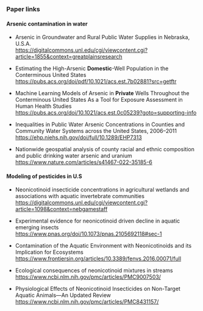 ### Paper links

#### Arsenic contamination in water
* Arsenic in Groundwater and Rural Public Water Supplies in Nebraska, U.S.A. \
https://digitalcommons.unl.edu/cgi/viewcontent.cgi?article=1855&context=greatplainsresearch

* Estimating the High-Arsenic **Domestic**-Well Population in the Conterminous United States \
https://pubs.acs.org/doi/pdf/10.1021/acs.est.7b02881?src=getftr

* Machine Learning Models of Arsenic in **Private** Wells Throughout the Conterminous United States As a Tool for Exposure Assessment in Human Health Studies \
https://pubs.acs.org/doi/10.1021/acs.est.0c05239?goto=supporting-info

* Inequalities in Public Water Arsenic Concentrations in Counties and Community Water Systems across the United States, 2006–2011 \
https://ehp.niehs.nih.gov/doi/full/10.1289/EHP7313

* Nationwide geospatial analysis of county racial and ethnic composition and public drinking water arsenic and uranium \
https://www.nature.com/articles/s41467-022-35185-6

#### Modeling of pesticides in U.S
* Neonicotinoid insecticide concentrations in agricultural wetlands and associations with aquatic invertebrate communities \
https://digitalcommons.unl.edu/cgi/viewcontent.cgi?article=1098&context=nebgamestaff

* Experimental evidence for neonicotinoid driven decline in aquatic emerging insects \
https://www.pnas.org/doi/10.1073/pnas.2105692118#sec-1

* Contamination of the Aquatic Environment with Neonicotinoids and its Implication for Ecosystems \
https://www.frontiersin.org/articles/10.3389/fenvs.2016.00071/full

* Ecological consequences of neonicotinoid mixtures in streams \
https://www.ncbi.nlm.nih.gov/pmc/articles/PMC9007503/

* Physiological Effects of Neonicotinoid Insecticides on Non-Target Aquatic Animals—An Updated Review \
https://www.ncbi.nlm.nih.gov/pmc/articles/PMC8431157/
